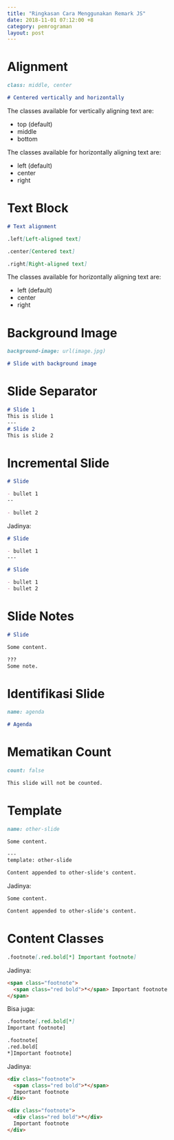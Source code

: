 ```yaml
---
title: "Ringkasan Cara Menggunakan Remark JS"
date: 2018-11-01 07:12:00 +8
category: pemrograman
layout: post
---
```


# Alignment

```markdown
class: middle, center

# Centered vertically and horizontally
```

The classes available for vertically aligning text are:

- top (default)
- middle
- bottom

The classes available for horizontally aligning text are:

- left (default)
- center
- right

# Text Block

```markdown
# Text alignment

.left[Left-aligned text]

.center[Centered text]

.right[Right-aligned text]
```

The classes available for horizontally aligning text are:

- left (default)
- center
- right

# Background Image

```markdown
background-image: url(image.jpg)

# Slide with background image
```

# Slide Separator

```markdown
# Slide 1
This is slide 1
---
# Slide 2
This is slide 2
```

# Incremental Slide

```markdown
# Slide

- bullet 1
--

- bullet 2
```

Jadinya:

```markdown
# Slide

- bullet 1
---

# Slide

- bullet 1
- bullet 2
```

# Slide Notes

```markdown
# Slide

Some content.

???
Some note.
```

# Identifikasi Slide

```markdown
name: agenda

# Agenda
```

# Mematikan Count

```markdown
count: false

This slide will not be counted.
```

# Template

```markdown
name: other-slide

Some content.

---
template: other-slide

Content appended to other-slide's content.
```

Jadinya:

```markdown
Some content.

Content appended to other-slide's content.
```

# Content Classes

```markdown
.footnote[.red.bold[*] Important footnote]
```

Jadinya:

```markdown
<span class="footnote">
  <span class="red bold">*</span> Important footnote
</span>
```

Bisa juga:

```markdown
.footnote[.red.bold[*]
Important footnote]

.footnote[
.red.bold[
*]Important footnote]
```

Jadinya:

```markdown
<div class="footnote">
  <span class="red bold">*</span>
  Important footnote
</div>

<div class="footnote">
  <div class="red bold">*</div>
  Important footnote
</div>
```